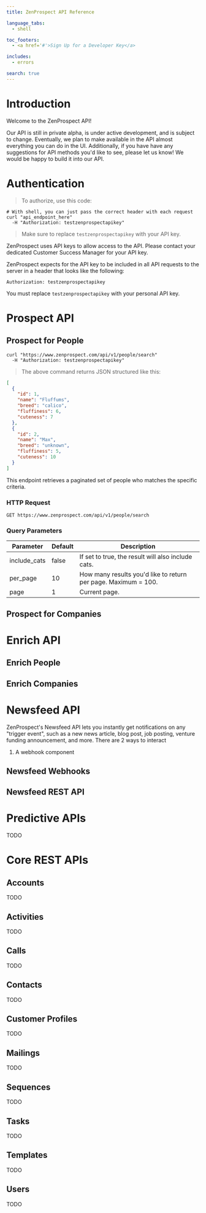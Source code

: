 ```yaml
---
title: ZenProspect API Reference

language_tabs:
  - shell

toc_footers:
  - <a href='#'>Sign Up for a Developer Key</a>

includes:
  - errors

search: true
---
```


# Introduction

Welcome to the ZenProspect API! 

Our API is still in private alpha, is under active development, and is subject to change. Eventually, we plan to make available in the API almost everything you can do in the UI. Additionally, if you have have any suggestions for API methods you'd like to see, please let us know! We would be happy to build it into our API.

# Authentication

> To authorize, use this code:

```shell
# With shell, you can just pass the correct header with each request
curl "api_endpoint_here"
  -H "Authorization: testzenprospectapikey"
```


> Make sure to replace `testzenprospectapikey` with your API key.

ZenProspect uses API keys to allow access to the API. Please contact your dedicated Customer Success Manager for your API key.

ZenProspect expects for the API key to be included in all API requests to the server in a header that looks like the following:

`Authorization: testzenprospectapikey`

<aside class="notice">
You must replace <code>testzenprospectapikey</code> with your personal API key.
</aside>

# Prospect API

## Prospect for People

```shell
curl "https://www.zenprospect.com/api/v1/people/search"
  -H "Authorization: testzenprospectapikey"
```


> The above command returns JSON structured like this:

```json
[
  {
    "id": 1,
    "name": "Fluffums",
    "breed": "calico",
    "fluffiness": 6,
    "cuteness": 7
  },
  {
    "id": 2,
    "name": "Max",
    "breed": "unknown",
    "fluffiness": 5,
    "cuteness": 10
  }
]
```

This endpoint retrieves a paginated set of people who matches the specific criteria.

### HTTP Request

`GET https://www.zenprospect.com/api/v1/people/search`

### Query Parameters

Parameter | Default | Description
--------- | ------- | -----------
include_cats | false | If set to true, the result will also include cats.
per_page | 10 | How many results you'd like to return per page. Maximum = 100.
page | 1 | Current page.

<!-- <aside class="success">
Remember — a happy kitten is an authenticated kitten!
</aside> -->

## Prospect for Companies

# Enrich API

## Enrich People 

## Enrich Companies

# Newsfeed API

ZenProspect's Newsfeed API lets you instantly get notifications on any "trigger event", such as a new news article, blog post, job posting, venture funding announcement, and more. There are 2 ways to interact 

1. A webhook component


## Newsfeed Webhooks

## Newsfeed REST API

# Predictive APIs

TODO

# Core REST APIs

## Accounts

TODO


## Activities

TODO

## Calls

TODO

## Contacts

TODO

## Customer Profiles

TODO

## Mailings

TODO

## Sequences

TODO

## Tasks

TODO

## Templates

TODO

## Users

TODO

